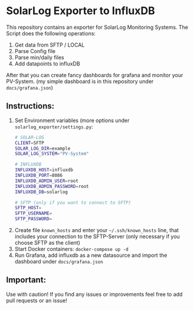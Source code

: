 # SolarLog Exporter to InfluxDB
This repository contains an exporter for SolarLog Monitoring Systems. The Script does the following operations:
1. Get data from SFTP / LOCAL
2. Parse Config file
3. Parse min/daily files 
4. Add datapoints to influxDB

After that you can create fancy dashboards for grafana and monitor your PV-System. (my simple dashboard is in this repository under `docs/grafana.json`)

## Instructions:
1. Set Environment variables (more options under `solarlog_exporter/settings.py`:
    ```bash
    # SOLAR-LOG
    CLIENT=SFTP
    SOLAR_LOG_DIR=example
    SOLAR_LOG_SYSTEM="PV-System"
   
    # INFLUXDB
    INFLUXDB_HOST=influxdb
    INFLUXDB_PORT=8086
    INFLUXDB_ADMIN_USER=root
    INFLUXDB_ADMIN_PASSWORD=root
    INFLUXDB_DB=solarlog
   
    # SFTP (only if you want to connect to SFTP)
    SFTP_HOST=
    SFTP_USERNAME=
    SFTP_PASSWORD=
    ```
2. Create file `known_hosts` and enter your `~/.ssh/known_hosts` line, that includes your connection to the SFTP-Server (only necessary if you choose SFTP as the client)
3. Start Docker containers: `docker-compose up -d`
4. Run Grafana, add influxdb as a new datasource and import the dashboard under `docs/grafana.json`

## Important:
Use with caution! If you find any issues or improvements feel free to add pull requests or an issue!